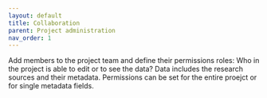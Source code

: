 ```yaml
---
layout: default
title: Collaboration
parent: Project administration
nav_order: 1
---
```


Add members to the project team and define their permissions roles: Who in the project is able to edit or to see the data? Data includes the research sources and their metadata. Permissions can be set for the entire proejct or for single metadata fields.
